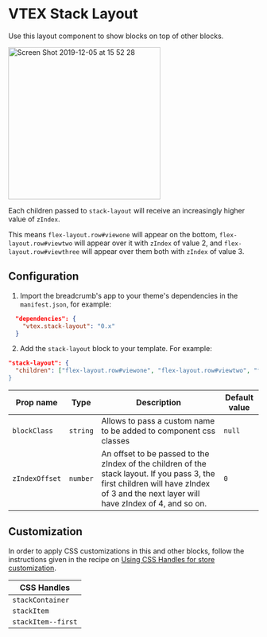 # VTEX Stack Layout

Use this layout component to show blocks on top of other blocks.

<img width="306" alt="Screen Shot 2019-12-05 at 15 52 28" src="https://user-images.githubusercontent.com/27777263/70265324-e55fda00-1778-11ea-8d56-e73e3848b0b3.png">

Each children passed to `stack-layout` will receive an increasingly higher value of `zIndex`.

This means `flex-layout.row#viewone` will appear on the bottom, `flex-layout.row#viewtwo` will appear over it with `zIndex` of value 2, and `flex-layout.row#viewthree` will appear over them both with `zIndex` of value 3.

## Configuration

1. Import the breadcrumb's app to your theme's dependencies in the `manifest.json`, for example:

```json
  "dependencies": {
    "vtex.stack-layout": "0.x"
  }
```

2. Add the `stack-layout` block to your template. For example:

```json
"stack-layout": {
  "children": ["flex-layout.row#viewone", "flex-layout.row#viewtwo", "flex-layout.row#viewthree]
}
```

| Prop name      | Type     | Description                                                                                                                                                                            | Default value |
| -------------- | -------- | -------------------------------------------------------------------------------------------------------------------------------------------------------------------------------------- | ------------- |
| `blockClass`   | `string` | Allows to pass a custom name to be added to component css classes                                                                                                                      | `null`        |
| `zIndexOffset` | `number` | An offset to be passed to the zIndex of the children of the stack layout. If you pass 3, the first children will have zIndex of 3 and the next layer will have zIndex of 4, and so on. | `0`           |

## Customization

In order to apply CSS customizations in this and other blocks, follow the instructions given in the recipe on [Using CSS Handles for store customization](https://vtex.io/docs/recipes/style/using-css-handles-for-store-customization). 

| CSS Handles       |
| ------------------|
| `stackContainer`  |
| `stackItem`       |
| `stackItem--first`|
